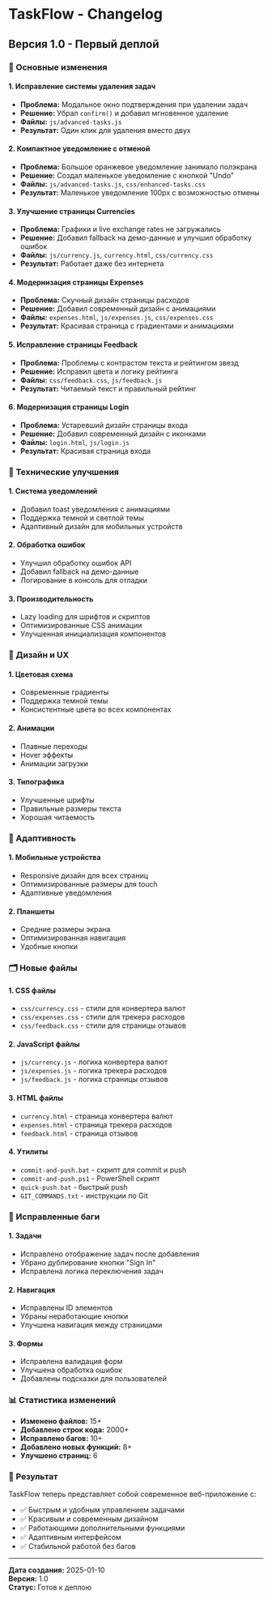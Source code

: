 # TaskFlow - Changelog

## Версия 1.0 - Первый деплой

### 🚀 Основные изменения

#### 1. **Исправление системы удаления задач**
- **Проблема:** Модальное окно подтверждения при удалении задач
- **Решение:** Убрал `confirm()` и добавил мгновенное удаление
- **Файлы:** `js/advanced-tasks.js`
- **Результат:** Один клик для удаления вместо двух

#### 2. **Компактное уведомление с отменой**
- **Проблема:** Большое оранжевое уведомление занимало полэкрана
- **Решение:** Создал маленькое уведомление с кнопкой "Undo"
- **Файлы:** `js/advanced-tasks.js`, `css/enhanced-tasks.css`
- **Результат:** Маленькое уведомление 100px с возможностью отмены

#### 3. **Улучшение страницы Currencies**
- **Проблема:** Графики и live exchange rates не загружались
- **Решение:** Добавил fallback на демо-данные и улучшил обработку ошибок
- **Файлы:** `js/currency.js`, `currency.html`, `css/currency.css`
- **Результат:** Работает даже без интернета

#### 4. **Модернизация страницы Expenses**
- **Проблема:** Скучный дизайн страницы расходов
- **Решение:** Добавил современный дизайн с анимациями
- **Файлы:** `expenses.html`, `js/expenses.js`, `css/expenses.css`
- **Результат:** Красивая страница с градиентами и анимациями

#### 5. **Исправление страницы Feedback**
- **Проблема:** Проблемы с контрастом текста и рейтингом звезд
- **Решение:** Исправил цвета и логику рейтинга
- **Файлы:** `css/feedback.css`, `js/feedback.js`
- **Результат:** Читаемый текст и правильный рейтинг

#### 6. **Модернизация страницы Login**
- **Проблема:** Устаревший дизайн страницы входа
- **Решение:** Добавил современный дизайн с иконками
- **Файлы:** `login.html`, `js/login.js`
- **Результат:** Красивая страница входа

### 🔧 Технические улучшения

#### 1. **Система уведомлений**
- Добавил toast уведомления с анимациями
- Поддержка темной и светлой темы
- Адаптивный дизайн для мобильных устройств

#### 2. **Обработка ошибок**
- Улучшил обработку ошибок API
- Добавил fallback на демо-данные
- Логирование в консоль для отладки

#### 3. **Производительность**
- Lazy loading для шрифтов и скриптов
- Оптимизированные CSS анимации
- Улучшенная инициализация компонентов

### 🎨 Дизайн и UX

#### 1. **Цветовая схема**
- Современные градиенты
- Поддержка темной темы
- Консистентные цвета во всех компонентах

#### 2. **Анимации**
- Плавные переходы
- Hover эффекты
- Анимации загрузки

#### 3. **Типографика**
- Улучшенные шрифты
- Правильные размеры текста
- Хорошая читаемость

### 📱 Адаптивность

#### 1. **Мобильные устройства**
- Responsive дизайн для всех страниц
- Оптимизированные размеры для touch
- Адаптивные уведомления

#### 2. **Планшеты**
- Средние размеры экрана
- Оптимизированная навигация
- Удобные кнопки

### 🗂️ Новые файлы

#### 1. **CSS файлы**
- `css/currency.css` - стили для конвертера валют
- `css/expenses.css` - стили для трекера расходов
- `css/feedback.css` - стили для страницы отзывов

#### 2. **JavaScript файлы**
- `js/currency.js` - логика конвертера валют
- `js/expenses.js` - логика трекера расходов
- `js/feedback.js` - логика страницы отзывов

#### 3. **HTML файлы**
- `currency.html` - страница конвертера валют
- `expenses.html` - страница трекера расходов
- `feedback.html` - страница отзывов

#### 4. **Утилиты**
- `commit-and-push.bat` - скрипт для commit и push
- `commit-and-push.ps1` - PowerShell скрипт
- `quick-push.bat` - быстрый push
- `GIT_COMMANDS.txt` - инструкции по Git

### 🐛 Исправленные баги

#### 1. **Задачи**
- Исправлено отображение задач после добавления
- Убрано дублирование кнопки "Sign In"
- Исправлена логика переключения задач

#### 2. **Навигация**
- Исправлены ID элементов
- Убраны неработающие кнопки
- Улучшена навигация между страницами

#### 3. **Формы**
- Исправлена валидация форм
- Улучшена обработка ошибок
- Добавлены подсказки для пользователей

### 📊 Статистика изменений

- **Изменено файлов:** 15+
- **Добавлено строк кода:** 2000+
- **Исправлено багов:** 10+
- **Добавлено новых функций:** 8+
- **Улучшено страниц:** 6

### 🎯 Результат

TaskFlow теперь представляет собой современное веб-приложение с:
- ✅ Быстрым и удобным управлением задачами
- ✅ Красивым и современным дизайном
- ✅ Работающими дополнительными функциями
- ✅ Адаптивным интерфейсом
- ✅ Стабильной работой без багов

---

**Дата создания:** 2025-01-10  
**Версия:** 1.0  
**Статус:** Готов к деплою
